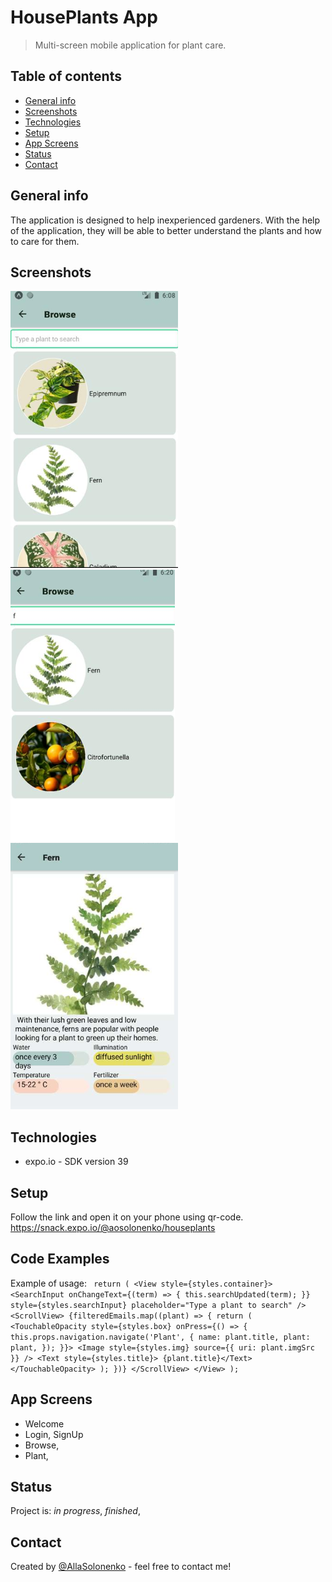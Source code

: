 # HousePlants App
> Multi-screen mobile application for plant care.

## Table of contents
* [General info](#general-info)
* [Screenshots](#screenshots)
* [Technologies](#technologies)
* [Setup](#setup)
* [App Screens](#AppScreens)
* [Status](#status)
* [Contact](#contact)

## General info
The application is designed to help inexperienced gardeners. With the help of the application, they will be able to better understand the plants and how to care for them.


## Screenshots
![browse](./Screenshots/Browse.png)
![search](./Screenshots/Search.png)
![plant](./Screenshots/Plant.png)


## Technologies
* expo.io - SDK version 39

## Setup
Follow the link and open it on your phone using qr-code.
https://snack.expo.io/@aosolonenko/houseplants
## Code Examples
Example of usage:
` return (
      <View style={styles.container}>
        <SearchInput
          onChangeText={(term) => {
            this.searchUpdated(term);
          }}
          style={styles.searchInput}
          placeholder="Type a plant to search"
        />
        <ScrollView>
          {filteredEmails.map((plant) => {
            return (
              <TouchableOpacity
                style={styles.box}
                onPress={() => {
                  this.props.navigation.navigate('Plant', {
                    name: plant.title,
                    plant: plant,
                  });
                }}>
                <Image style={styles.img} source={{ uri: plant.imgSrc }} />
                <Text style={styles.title}> {plant.title}</Text>
              </TouchableOpacity>
            );
          })}
        </ScrollView>
      </View>
    );`

## App Screens
- Welcome
- Login, SignUp
- Browse, 
- Plant, 


## Status
Project is: _in progress_, _finished_,


## Contact
Created by [@AllaSolonenko](https://www.flynerd.pl/) - feel free to contact me!
